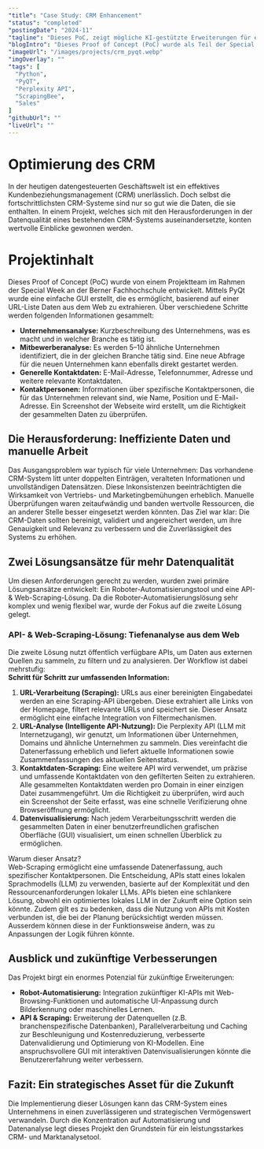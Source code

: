 ```yaml
---
"title": "Case Study: CRM Enhancement"
"status": "completed"
"postingDate": "2024-11"
"tagline": "Dieses PoC, zeigt mögliche KI-gestützte Erweiterungen für ein CRM-System. "
"blogIntro": "Dieses Proof of Concept (PoC) wurde als Teil der Special Week an der Berner Fachhochschule entwickelt. Es zeigt, wie KI-gestützte Funktionen in die Datenaktualisierung eines CRM-Systems vereinfachen können, um die Effizienz und Benutzerfreundlichkeit zu verbessern. Das PoC nutzt PyQt für die GUI-Entwicklung und verschiedene KI-APIs für die Funktionalität."
"imageUrl": "/images/projects/crm_pyqt.webp"
"imgOverlay": ""
"tags": [
  "Python",
  "PyQT",
  "Perplexity API",
  "ScrapingBee",
  "Sales"
]
"githubUrl": ""
"liveUrl": ""
---
```


# Optimierung des CRM

In der heutigen datengesteuerten Geschäftswelt ist ein effektives Kundenbeziehungsmanagement (CRM) unerlässlich. Doch
selbst die fortschrittlichsten CRM-Systeme sind nur so gut wie die Daten, die sie enthalten. In einem Projekt, welches
sich mit den Herausforderungen in der Datenqualität eines bestehenden CRM-Systems auseinandersetzte, konten
wertvolle Einblicke gewonnen werden.

# Projektinhalt

Dieses Proof of Concept (PoC) wurde von einem Projektteam im Rahmen der Special Week an der Berner Fachhochschule
entwickelt. Mittels PyQt
wurde eine einfache GUI erstellt, die es ermöglicht, basierend auf einer URL-Liste Daten aus dem Web zu extrahieren.
Über verschiedene Schritte werden folgenden Informationen gesammelt:

- **Unternehmensanalyse:** Kurzbeschreibung des Unternehmens, was es macht und in welcher Branche es tätig ist.
- **Mitbewerberanalyse:** Es werden 5–10 ähnliche Unternehmen identifiziert, die in der gleichen Branche tätig sind.
  Eine neue Abfrage für die neuen Unternehmen kann ebenfalls direkt gestartet werden.
- **Generelle Kontaktdaten:** E-Mail-Adresse, Telefonnummer, Adresse und weitere relevante Kontaktdaten.
- **Kontaktpersonen:** Informationen über spezifische Kontaktpersonen, die für das Unternehmen relevant sind, wie Name,
  Position und E-Mail-Adresse. Ein Screenshot der Webseite wird erstellt, um die Richtigkeit der gesammelten Daten zu
  überprüfen.

## Die Herausforderung: Ineffiziente Daten und manuelle Arbeit

Das Ausgangsproblem war typisch für viele Unternehmen: Das vorhandene CRM-System litt unter doppelten Einträgen,
veralteten Informationen und unvollständigen Datensätzen. Diese Inkonsistenzen beeinträchtigten die Wirksamkeit von
Vertriebs- und Marketingbemühungen erheblich. Manuelle Überprüfungen waren zeitaufwändig und banden wertvolle
Ressourcen, die an anderer Stelle besser eingesetzt werden könnten. Das Ziel war klar: Die CRM-Daten sollten bereinigt,
validiert und angereichert werden, um ihre Genauigkeit und Relevanz zu verbessern und die Zuverlässigkeit des Systems zu
erhöhen.

## Zwei Lösungsansätze für mehr Datenqualität

Um diesen Anforderungen gerecht zu werden, wurden zwei primäre Lösungsansätze entwickelt: Ein
Roboter-Automatisierungstool und eine API- & Web-Scraping-Lösung. Da die Roboter-Automatisierungslösung sehr komplex und
wenig flexibel war, wurde der Fokus auf die zweite Lösung gelegt.

### API- & Web-Scraping-Lösung: Tiefenanalyse aus dem Web

Die zweite Lösung nutzt öffentlich verfügbare APIs, um Daten aus externen Quellen zu sammeln, zu filtern und zu
analysieren. Der Workflow ist dabei mehrstufig:  
**Schritt für Schritt zur umfassenden Information:**

1. **URL-Verarbeitung (Scraping):** URLs aus einer bereinigten Eingabedatei werden an eine Scraping-API übergeben. Diese
   extrahiert alle Links von der Homepage, filtert relevante URLs und speichert sie. Dieser Ansatz ermöglicht eine
   einfache Integration von Filtermechanismen.
2. **URL-Analyse (Intelligente API-Nutzung):** Die Perplexity API (LLM mit Internetzugang), wir genutzt, um
   Informationen über Unternehmen, Domains und ähnliche Unternehmen zu sammeln. Dies vereinfacht die Datenerfassung
   erheblich und liefert aktuelle Informationen sowie Zusammenfassungen des aktuellen Seitenstatus.
3. **Kontaktdaten-Scraping:** Eine weitere API wird verwendet, um präzise und umfassende Kontaktdaten von den
   gefilterten Seiten zu extrahieren. Alle gesammelten Kontaktdaten werden pro Domain in einer einzigen Datei
   zusammengeführt. Um die Richtigkeit zu überprüfen, wird auch ein Screenshot der Seite erfasst, was eine schnelle
   Verifizierung ohne Browseröffnung ermöglicht.
4. **Datenvisualisierung:** Nach jedem Verarbeitungsschritt werden die gesammelten Daten in einer benutzerfreundlichen
   grafischen Oberfläche (GUI) visualisiert, um einen schnellen Überblick zu ermöglichen.

Warum dieser Ansatz?  
Web-Scraping ermöglicht eine umfassende Datenerfassung, auch spezifischer Kontaktpersonen. Die Entscheidung, APIs statt
eines lokalen Sprachmodells (LLM) zu verwenden, basierte auf der Komplexität und den Ressourcenanforderungen lokaler
LLMs. APIs bieten eine schlankere Lösung, obwohl ein optimiertes lokales LLM in der Zukunft eine Option sein könnte.
Zudem gilt es zu bedenken, dass die Nutzung von APIs mit Kosten verbunden ist, die bei der Planung berücksichtigt werden
müssen. Ausserdem können diese in der Funktionsweise ändern, was zu Anpassungen der Logik führen könnte.

## Ausblick und zukünftige Verbesserungen

Das Projekt birgt ein enormes Potenzial für zukünftige Erweiterungen:

* **Robot-Automatisierung:** Integration zukünftiger KI-APIs mit Web-Browsing-Funktionen und automatische UI-Anpassung
  durch Bilderkennung oder maschinelles Lernen.
* **API & Scraping:** Erweiterung der Datenquellen (z.B. branchenspezifische Datenbanken), Parallelverarbeitung und
  Caching zur Beschleunigung und Kostenreduzierung, verbesserte Datenvalidierung und Optimierung von KI-Modellen. Eine
  anspruchsvollere GUI mit interaktiven Datenvisualisierungen könnte die Benutzererfahrung weiter verbessern.

## Fazit: Ein strategisches Asset für die Zukunft

Die Implementierung dieser Lösungen kann das CRM-System eines Unternehmens in einen zuverlässigeren und strategischen
Vermögenswert verwandeln. Durch die Konzentration auf Automatisierung und Datenanalyse legt dieses Projekt den
Grundstein für ein leistungsstarkes CRM- und Marktanalysetool.